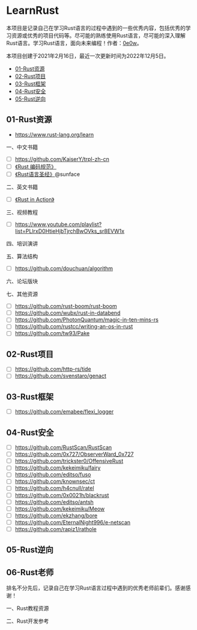 # LearnRust

本项目是记录自己在学习Rust语言的过程中遇到的一些优秀内容，包括优秀的学习资源或优秀的项目代码等。尽可能的熟练使用Rust语言，尽可能的深入理解Rust语言。学习Rust语言，面向未来编程！作者：[0e0w](https://github.com/0e0w/LearnGolang)。

本项目创建于2021年2月16日，最近一次更新时间为2022年12月5日。

- [01-Rust资源]()
- [02-Rust项目]()
- [03-Rust框架]()
- [04-Rust安全]()
- [05-Rust逆向]()

## 01-Rust资源

- https://www.rust-lang.org/learn

一、中文书籍
- [ ] https://github.com/KaiserY/trpl-zh-cn
- [ ] [《Rust 编码规范》](https://github.com/Rust-Coding-Guidelines/rust-coding-guidelines-zh)
- [ ] [《Rust语言圣经》](https://github.com/sunface/rust-course)@sunface

二、英文书籍
- [ ] [《Rust in Action》](https://livebook.manning.com/book/rust-in-action/)

三、视频教程
- [ ] https://www.youtube.com/playlist?list=PLlrxD0HtieHjbTjrchBwOVks_sr8EVW1x

四、培训演讲

五、算法结构
- [ ] https://github.com/douchuan/algorithm

六、论坛版块

七、其他资源
- [ ] https://github.com/rust-boom/rust-boom
- [ ] https://github.com/wubx/rust-in-databend
- [ ] https://github.com/PhotonQuantum/magic-in-ten-mins-rs
- [ ] https://github.com/rustcc/writing-an-os-in-rust
- [ ] https://github.com/tw93/Pake

## 02-Rust项目

- [ ] https://github.com/http-rs/tide
- [ ] https://github.com/svenstaro/genact

## 03-Rust框架

- [ ] https://github.com/emabee/flexi_logger

## 04-Rust安全

- [ ] https://github.com/RustScan/RustScan
- [ ] https://github.com/0x727/ObserverWard_0x727
- [ ] https://github.com/trickster0/OffensiveRust
- [ ] https://github.com/kekeimiku/fairy
- [ ] https://github.com/editso/fuso
- [ ] https://github.com/knownsec/ct
- [ ] https://github.com/h4cnull/ratel
- [ ] https://github.com/0x0021h/blackrust
- [ ] https://github.com/editso/antsh
- [ ] https://github.com/kekeimiku/Meow
- [ ] https://github.com/ekzhang/bore
- [ ] https://github.com/EternalNight996/e-netscan
- [ ] https://github.com/rapiz1/rathole

## 05-Rust逆向

## 06-Rust老师

排名不分先后，记录自己在学习Rust语言过程中遇到的优秀老师前辈们。感谢感谢！

一、Rust教程资源

二、Rust开发参考
